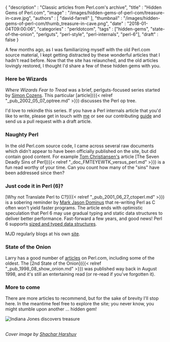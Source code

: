 {
   "description" : "Classic articles from Perl.com's archive",
   "title" : "Hidden Gems of Perl.com",
   "image" : "/images/hidden-gems-of-perl-com/treasure-in-cave.jpg",
   "authors" : [
      "david-farrell"
   ],
   "thumbnail" : "/images/hidden-gems-of-perl-com/thumb_treasure-in-cave.png",
   "date" : "2018-01-04T09:00:06",
   "categories" : "perldotcom",
   "tags" : ["hidden-gems", "state-of-the-onion", "perlguts", "perl-style", "perl-internals", "perl-6"],
   "draft" : false
}

A few months ago, as I was familiarizing myself with the old Perl.com source material, I kept getting distracted by these wonderful articles that I hadn't read before. Now that the site has relaunched, and the old articles lovingly restored, I thought I'd share a few of these hidden gems with you.

### Here be Wizards

*Where Wizards Fear to Tread* was a brief, perlguts-focused series started by [Simon Cozens](https://www.perl.com/authors/simon-cozens/). This particular [article]({{< relref "_pub_2002_05_07_optree.md" >}}) discusses the Perl op tree.

I'd love to rekindle this series. If you have a Perl internals article that you'd like to write, please get in touch with [me](mailto:perl.com-editor@perl.org) or see our contributing [guide](https://github.com/dnmfarrell/perldotcom/blob/master/CONTRIBUTING.md) and send us a pull request with a draft article.

### Naughty Perl

In the old Perl.com source code, I came across several raw documents which didn't appear to have been officially published on the site, but did contain good content. For example [Tom Christiansen's](https://www.perl.com/authors/tom-christiansen/) article [The Seven Deadly Sins of Perl]({{< relref "_doc_FMTEYEWTK_versus_perl.md" >}}) is a fun read worthy of your time. Can you count how many of the "sins" have been addressed since then?

### Just code it in Perl (6)?

[Why not Translate Perl to C?]({{< relref "_pub_2001_06_27_ctoperl.md" >}}) is a sobering reminder by [Mark Jason Dominus](https://www.perl.com/authors/mark-jason-dominus/) that re-writing Perl as C often won't yield faster programs. The article ends with optimistic speculation that Perl 6 may use gradual typing and static data structures to deliver better performance. Fast-forward a few years, and good news! Perl 6 supports [sized and typed data structures](https://perl6advent.wordpress.com/2015/12/18/day-18-sized-typed-shaped/).

MJD regularly blogs at his own [site](https://blog.plover.com/).

### State of the Onion

Larry has a good number of [articles](https://www.perl.com/authors/larry-wall/) on Perl.com, including some of the oldest. The [2nd State of the Onion]({{< relref "_pub_1998_08_show_onion.md" >}}) was published way back in August 1998, and it's still an entertaining read (or re-read if you've forgotten it).

### More to come

There are more articles to recommend, but for the sake of brevity I'll stop here. In the meantime feel free to explore the site; you never know, you might stumble upon another ... hidden gem!

![Indiana Jones discovers treasure](/images/hidden-gems-of-perl-com/indiana-stone.jpg)

\
*Cover image by [Shachar Harshuv](http://i.imgur.com/4VOS6iz.png)*
